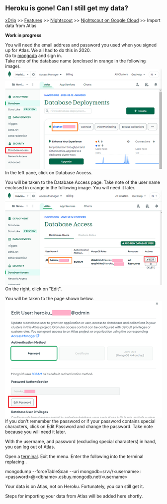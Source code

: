 ## Heroku is gone! Can I still get my data?  
[xDrip](../../README.md) >> [Features](../Features_page) >> [Nightscout](../Nightscout_page) >> [Nightscout on Google Cloud](./GoogleCloud) >> Import data from Atlas  
  
**Work in progress**  

You will need the email address and password you used when you signed up for Atlas.  We all had to do this in 2020.  
Go to [mongodb](https://www.mongodb.com/home) and sign in.  
Take note of the database name (enclosed in orange in the following image).  
![](./images/Atlas_dbAccess.png)  
In the left pane, click on Database Access.  
  
You will be taken to the Database Access page.  Take note of the user name enclosed in orange in the following image.  You will need it later.  
![](./images/Atlas_dbAccess2.png)  
On the right, click on "Edit".  
  
You will be taken to the page shown below.  
![](./images/Atlas_pass.png)  
If you don't remember the password or if your password contains special characters, click on Edit Password and change the password.  Take note because you will need it later.  
  
With the username, and password (excluding special characters) in hand, you can log out of Atlas.  
  
Open a [terminal](./Terminal.md).  Exit the menu.  Enter the following into the terminal replacing .
  
mongodump --forceTableScan --uri mongodb+srv://\<username\>:\<password\>@\<dbname\>.csbuy.mongodb.net/\<username\>

Your data is on Atlas, not on Heroku.  Fortunately, you can still get it.  
  
Steps for importing your data from Atlas will be added here shortly.  
